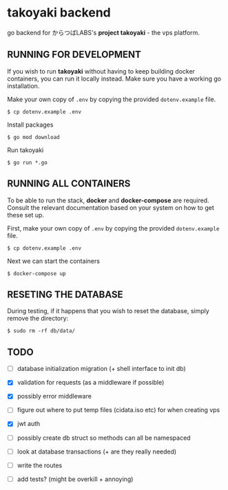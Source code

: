 
# takoyaki backend

go backend for からつばLABS's **project takoyaki** - the vps platform.

## RUNNING FOR DEVELOPMENT

If you wish to run **takoyaki** without having to keep building docker
containers, you can run it locally instead. Make sure you have a working go
installation.

Make your own copy of `.env` by copying the provided `dotenv.example`
file.
```
$ cp dotenv.example .env
```

Install packages
```
$ go mod download
```

Run takoyaki
```
$ go run *.go
```

## RUNNING ALL CONTAINERS

To be able to run the stack, **docker** and **docker-compose** are required.
Consult the relevant documentation based on your system on how to get these set
up.

First, make your own copy of `.env` by copying the provided `dotenv.example`
file.
```
$ cp dotenv.example .env
```

Next we can start the containers
```
$ docker-compose up
```

## RESETING THE DATABASE

During testing, if it happens that you wish to reset the database, simply
remove the directory:
```
$ sudo rm -rf db/data/
```

## TODO

- [ ] database initialization migration (+ shell interface to init db)
- [x] validation for requests (as a middleware if possible)
- [x] possibly error middleware
- [ ] figure out where to put temp files (cidata.iso etc) for when creating vps
- [x] jwt auth
- [ ] possibly create db struct so methods can all be namespaced
- [ ] look at database transactions (+ are they really needed)
- [ ] write the routes
- [ ] add tests? (might be overkill + annoying)

